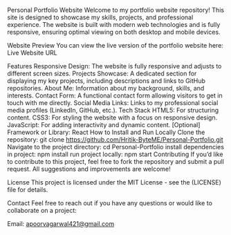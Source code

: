 Personal Portfolio Website
Welcome to my portfolio website repository! This site is designed to showcase my skills, projects, and professional experience. The website is built with modern web technologies and is fully responsive, ensuring optimal viewing on both desktop and mobile devices.

Website Preview
You can view the live version of the portfolio website here: Live Website URL

Features
Responsive Design: The website is fully responsive and adjusts to different screen sizes.
Projects Showcase: A dedicated section for displaying my key projects, including descriptions and links to GitHub repositories.
About Me: Information about my background, skills, and interests.
Contact Form: A functional contact form allowing visitors to get in touch with me directly.
Social Media Links: Links to my professional social media profiles (LinkedIn, GitHub, etc.).
Tech Stack
HTML5: For structuring content.
CSS3: For styling the website with a focus on responsive design.
JavaScript: For adding interactivity and dynamic content.
[Optional] Framework or Library: React
How to Install and Run Locally
Clone the repository:
git clone https://github.com/Hritik-ByteME/Personal-Portfolio.git
Navigate to the project directory:
cd Personal-Portfolio
install dependencies in project:
npm install
run project locally:
npm start
Contributing
If you’d like to contribute to this project, feel free to fork the repository and submit a pull request. All suggestions and improvements are welcome!

License
This project is licensed under the MIT License - see the (LICENSE) file for details.

Contact
Feel free to reach out if you have any questions or would like to collaborate on a project:

Email: apoorvagarwal421@gmail.com
